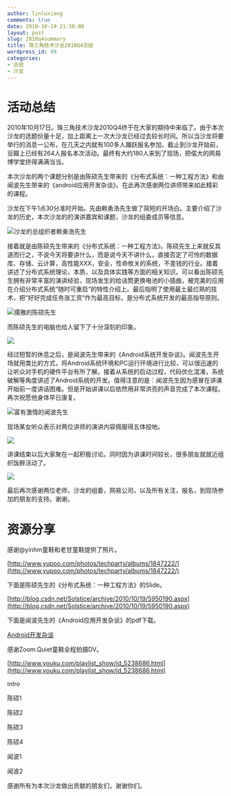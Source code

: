 ```yaml
---
author: linluxiang
comments: true
date: 2010-10-19 21:58:00
layout: post
slug: 2010q4summary
title: 珠三角技术沙龙2010Q4总结
wordpress_id: 99
categories:
- 总结
- 沙龙
---
```


# 活动总结


2010年10月17日。珠三角技术沙龙2010Q4终于在大家的期待中来临了。由于本次沙龙的选题份量十足，加上距离上一次大沙龙已经过去较长时间。所以当沙龙将要举行的消息一公布，在几天之内就有100多人踊跃报名参加，截止到沙龙开始前，豆瓣上已经有264人报名本次活动。最终有大约180人来到了现场，把偌大的网易博学堂挤得满满当当。

本次沙龙的两个课题分别是由陈硕先生带来的《分布式系统：一种工程方法》和由闻波先生带来的《android应用开发杂谈》。在此再次感谢两位讲师带来如此精彩的课程。

沙龙在下午1点30分准时开始。先由赖勇浩先生做了简短的开场白。主要介绍了沙龙的历史，本次沙龙的的演讲嘉宾和课题，沙龙的组委成员等信息。

[![](http://techparty-media.qiniudn.com/2010/10/lai.jpg)](http://techparty-media.qiniudn.com/2010/10/lai.jpg)沙龙的总组织者赖勇浩先生

接着就是由陈硕先生带来的《分布式系统：一种工程方法》。陈硕先生上来就反其道而行之，不说今天将要讲什么，而是说今天不讲什么，直接否定了可怜的数据库、存储、云计算，高性能XXX，安全，性命攸关的系统，不差钱的行业。接着讲述了分布式系统理论，本质，以及具体实践等方面的相关知识。可以看出陈硕先生拥有非常丰富的演讲经验，现场发生的给话筒更换电池的小插曲，被完美的应用在介绍分布式系统“随时可重启”的特性介绍上。最后指明了使用最土最烂熟的技术，把”好好完成任务涨工资“作为最高目标，是分布式系统开发的最高指导原则。

[![](http://techparty-media.qiniudn.com/2010/10/chen.jpg)](http://techparty-media.qiniudn.com/2010/10/chen.jpg)儒雅的陈硕先生

而陈硕先生的电脑也给人留下了十分深刻的印象。

[![](http://techparty-media.qiniudn.com/2010/10/computer.jpg)](http://techparty-media.qiniudn.com/2010/10/computer.jpg)

经过短暂的休息之后，是闻波先生带来的《Android系统开发杂谈》。闻波先生开场就用类比的方式，将Android系统环境和PC运行环境进行比较，可以很迅速的让听众对手机的硬件平台有所了解。接着从系统的启动过程，代码优化混淆，系统破解等角度讲述了Android系统的开发。值得注意的是：闻波先生因为感冒在讲课开始前一度讲话困难。但是开始讲课以后依然用非常洪亮的声音完成了本次课程。再次祝愿他身体早日康复。

[![](http://techparty-media.qiniudn.com/2010/10/wen.jpg)](http://techparty-media.qiniudn.com/2010/10/wen.jpg)富有激情的闻波先生

现场某女听众表示对两位讲师的演讲内容佩服得五体投地。

[![](http://techparty-media.qiniudn.com/2010/10/nvsheng.jpg)](http://techparty-media.qiniudn.com/2010/10/nvsheng.jpg)

讲课结束以后大家聚在一起积极讨论。同时因为讲课时间较长，很多朋友就就近组织饭醉活动了。

[![](http://techparty-media.qiniudn.com/2010/10/fanzui.jpg)](http://techparty-media.qiniudn.com/2010/10/fanzui.jpg)

最后再次感谢两位老师，沙龙的组委，网易公司，以及所有关注，报名，到现场参加的朋友的支持。谢谢。


# 资源分享


感谢@yinhm童鞋和老甘童鞋提供了照片。

[http://www.yupoo.com/photos/techparty/albums/1847222/](http://www.yupoo.com/photos/techparty/albums/1847222/)

下面是陈硕先生的《分布式系统：一种工程方法》的Slide。

[http://blog.csdn.net/Solstice/archive/2010/10/19/5950190.aspx](http://blog.csdn.net/Solstice/archive/2010/10/19/5950190.aspx)

下面是闻波先生的《Android应用开发杂谈》的pdf下载。

[Android开发杂谈](http://techparty-media.qiniudn.com/2010/10/Android_.pdf)

感谢Zoom.Quiet童鞋全程拍摄DV。

[http://www.youku.com/playlist_show/id_5238686.html](http://www.youku.com/playlist_show/id_5238686.html)

intro

陈硕1

陈硕2

陈硕3

陈硕4

闻波1

闻波2

感谢所有为本次沙龙做出贡献的朋友们，谢谢你们。
